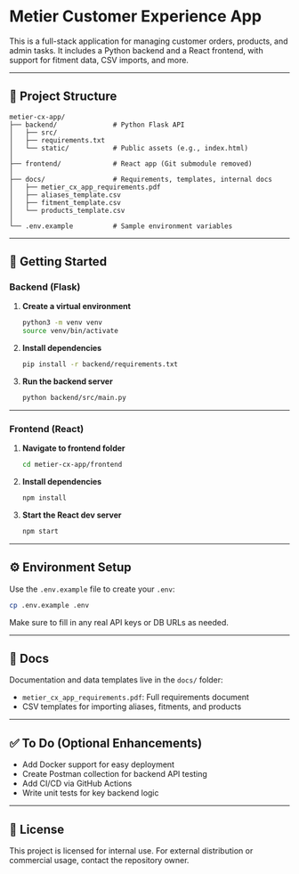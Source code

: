 # Metier Customer Experience App

This is a full-stack application for managing customer orders, products, and admin tasks. It includes a Python backend and a React frontend, with support for fitment data, CSV imports, and more.

---

## 🔧 Project Structure

```
metier-cx-app/
├── backend/              # Python Flask API
│   ├── src/
│   ├── requirements.txt
│   └── static/           # Public assets (e.g., index.html)
│
├── frontend/             # React app (Git submodule removed)
│
├── docs/                 # Requirements, templates, internal docs
│   ├── metier_cx_app_requirements.pdf
│   ├── aliases_template.csv
│   ├── fitment_template.csv
│   └── products_template.csv
│
└── .env.example          # Sample environment variables
```

---

## 🚀 Getting Started

### Backend (Flask)

1. **Create a virtual environment**
   ```bash
   python3 -m venv venv
   source venv/bin/activate
   ```

2. **Install dependencies**
   ```bash
   pip install -r backend/requirements.txt
   ```

3. **Run the backend server**
   ```bash
   python backend/src/main.py
   ```

---

### Frontend (React)

1. **Navigate to frontend folder**
   ```bash
   cd metier-cx-app/frontend
   ```

2. **Install dependencies**
   ```bash
   npm install
   ```

3. **Start the React dev server**
   ```bash
   npm start
   ```

---

## ⚙️ Environment Setup

Use the `.env.example` file to create your `.env`:

```bash
cp .env.example .env
```

Make sure to fill in any real API keys or DB URLs as needed.

---

## 📂 Docs

Documentation and data templates live in the `docs/` folder:

- `metier_cx_app_requirements.pdf`: Full requirements document
- CSV templates for importing aliases, fitments, and products

---

## ✅ To Do (Optional Enhancements)

- Add Docker support for easy deployment
- Create Postman collection for backend API testing
- Add CI/CD via GitHub Actions
- Write unit tests for key backend logic

---

## 📄 License

This project is licensed for internal use. For external distribution or commercial usage, contact the repository owner.
